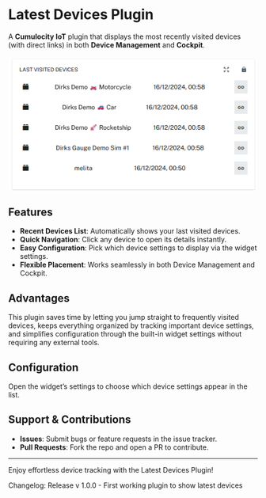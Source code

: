 # Latest Devices Plugin

A **Cumulocity IoT** plugin that displays the most recently visited devices (with direct links) in both **Device Management** and **Cockpit**.

![Widget Plugin Screenshot](src/assets/widget-plugin-pr.png)

## Features

- **Recent Devices List**: Automatically shows your last visited devices.
- **Quick Navigation**: Click any device to open its details instantly.
- **Easy Configuration**: Pick which device settings to display via the widget settings.
- **Flexible Placement**: Works seamlessly in both Device Management and Cockpit.

## Advantages

This plugin saves time by letting you jump straight to frequently visited devices, keeps everything organized by tracking important device settings, and simplifies configuration through the built-in widget settings without requiring any external tools.

## Configuration

Open the widget’s settings to choose which device settings appear in the list.

## Support & Contributions

- **Issues**: Submit bugs or feature requests in the issue tracker.
- **Pull Requests**: Fork the repo and open a PR to contribute.

---

Enjoy effortless device tracking with the Latest Devices Plugin!

Changelog:
Release v 1.0.0 - First working plugin to show latest devices
